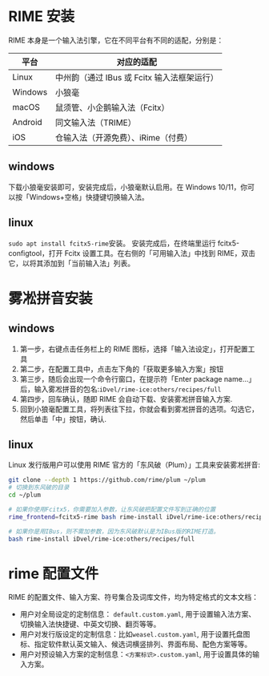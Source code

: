 # RIME 安装

RIME 本身是一个输入法引擎，它在不同平台有不同的适配，分别是：

| 平台    | 对应的适配                                  |
| ------- | ------------------------------------------- |
| Linux   | 中州韵（通过 IBus 或 Fcitx 输入法框架运行） |
| Windows | 小狼毫                                      |
| macOS   | 鼠须管、小企鹅输入法（Fcitx）               |
| Android | 同文输入法（TRIME）                         |
| iOS     | 仓输入法（开源免费）、iRime（付费）         |

## windows

下载小狼毫安装即可，安装完成后，小狼毫默认启用。在 Windows 10/11，你可以按「Windows+空格」快捷键切换输入法。

## linux

`sudo apt install fcitx5-rime`安装。
安装完成后，在终端里运行 fcitx5-configtool，打开 Fcitx 设置工具。在右侧的「可用输入法」中找到 RIME，双击它，以将其添加到「当前输入法」列表。

# 雾凇拼音安装

## windows

1. 第一步，右键点击任务栏上的 RIME 图标，选择「输入法设定」，打开配置工具
1. 第二步，在配置工具中，点击左下角的「获取更多输入方案」按钮
1. 第三步，随后会出现一个命令行窗口，在提示符「Enter package name...」后，输入雾凇拼音的包名:`iDvel/rime-ice:others/recipes/full`
1. 第四步，回车确认，随即 RIME 会自动下载、安装雾凇拼音输入方案.
1. 回到小狼毫配置工具，将列表往下拉，你就会看到雾凇拼音的选项。勾选它，然后单击「中」按钮，确认.

## linux

Linux 发行版用户可以使用 RIME 官方的「东风破（Plum）」工具来安装雾凇拼音:

```bash
git clone --depth 1 https://github.com/rime/plum ~/plum
# 切换到东风破的目录
cd ~/plum

# 如果你使用Fcitx5，你需要加入参数，让东风破把配置文件写到正确的位置
rime_frontend=fcitx5-rime bash rime-install iDvel/rime-ice:others/recipes/full

# 如果你是用IBus，则不需加参数，因为东风破默认是为IBus版的RIME打造。
bash rime-install iDvel/rime-ice:others/recipes/full
```

# rime 配置文件

RIME 的配置文件、输入方案、符号集合及词库文件，均为特定格式的文本文档：

- 用户对全局设定的定制信息： `default.custom.yaml`, 用于设置输入法方案、切换输入法快捷键、中英文切换、翻页等等。
- 用户对发行版设定的定制信息：比如`weasel.custom.yaml`, 用于设置托盘图标、指定软件默认英文输入、候选词横竖排列、界面布局、配色方案等等。
- 用户对预设输入方案的定制信息：`<方案标识>.custom.yaml`, 用于设置具体的输入方案。
